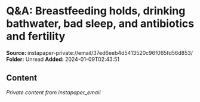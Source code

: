 # Q&A: Breastfeeding holds, drinking bathwater, bad sleep, and antibiotics and fertility

**Source:** instapaper-private://email/37ed6eeb4d5413520c96f065fd56d853/
**Folder:** Unread
**Added:** 2024-01-09T02:43:51




## Content
*Private content from instapaper_email*
